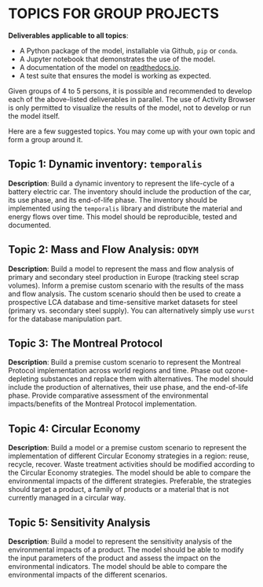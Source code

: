 # TOPICS FOR GROUP PROJECTS

**Deliverables applicable to all topics**:
- A Python package of the model, installable via Github, `pip` or `conda`.
- A Jupyter notebook that demonstrates the use of the model.
- A documentation of the model on [readthedocs.io](https://readthedocs.io).
- A test suite that ensures the model is working as expected.

Given groups of 4 to 5 persons, it is possible and recommended to develop each of
the above-listed deliverables in parallel. The use of Activity Browser is only permitted
to visualize the results of the model, not to develop or run the model itself.

Here are a few suggested topics.
You may come up with your own topic and form a group around it.

## Topic 1: Dynamic inventory: `temporalis`

**Description**: Build a dynamic inventory to represent the life-cycle of
a battery electric car. The inventory should include the production of the
car, its use phase, and its end-of-life phase. The inventory should be
implemented using the `temporalis` library and distribute the material and
energy flows over time. This model should be reproducible, tested and documented.

## Topic 2: Mass and Flow Analysis: `ODYM`

**Description**: Build a model to represent the mass and flow analysis of primary 
and secondary steel production in Europe (tracking steel scrap volumes). Inform a 
premise custom scenario with the results of the mass and flow analysis. 
The custom scenario should then be used to create a prospective LCA database and 
time-sensitive market datasets for steel (primary vs. secondary steel supply).
You can alternatively simply use `wurst` for the database manipulation part.

## Topic 3: The Montreal Protocol

**Description**: Build a premise custom scenario to represent the Montreal Protocol
implementation across world regions and time. Phase out ozone-depleting substances
and replace them with alternatives. The model should include the production of
alternatives, their use phase, and the end-of-life phase. Provide comparative 
assessment of the environmental impacts/benefits of the Montreal Protocol 
implementation.

## Topic 4: Circular Economy

**Description**: Build a model or a premise custom scenario to represent the implementation
of different Circular Economy strategies in a region: reuse, recycle, recover. Waste treatment
activities should be modified according to the Circular Economy strategies. The model should
be able to compare the environmental impacts of the different strategies. Preferable, the strategies
should target a product, a family of products or a material that is not currently managed in a circular
way.

## Topic 5: Sensitivity Analysis

**Description**: Build a model to represent the sensitivity analysis of the environmental impacts
of a product. The model should be able to modify the input parameters of the product and assess
the impact on the environmental indicators. The model should be able to compare the environmental
impacts of the different scenarios.



